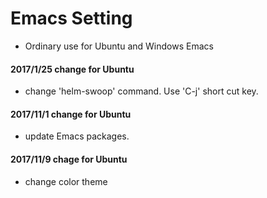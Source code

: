 # Emacs Setting
- Ordinary use for Ubuntu and Windows Emacs

#### 2017/1/25 change for Ubuntu
- change 'helm-swoop' command. Use 'C-j' short cut key.

#### 2017/11/1 change for Ubuntu
- update Emacs packages.

#### 2017/11/9 chage for Ubuntu
- change color theme
